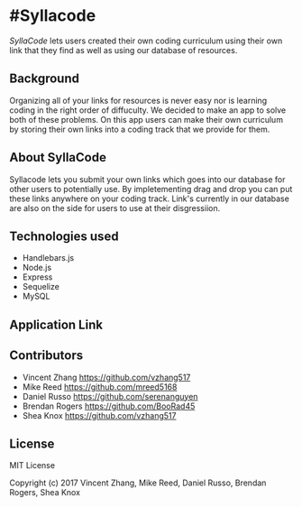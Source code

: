 #Syllacode
======

*SyllaCode* lets users created their own coding curriculum using their own link that they find as well as using our database of resources. 

## Background

Organizing all of your links for resources is never easy nor is learning coding in the right order of diffuculty. We decided to make an app to solve both of these problems. On this app users can make their own curriculum by storing their own links into a coding track that we provide for them.


## About SyllaCode

Syllacode lets you submit your own links which goes into our database for other users to potentially use. By impletementing drag and drop you can put these links anywhere on your coding track. Link's currently in our database are also on the side for users to use at their disgressiion.

## Technologies used 
* Handlebars.js
* Node.js
* Express
* Sequelize
* MySQL


## Application Link


## Contributors

* Vincent Zhang <https://github.com/vzhang517>
* Mike Reed <https://github.com/mreed5168>
* Daniel Russo <https://github.com/serenanguyen>
* Brendan Rogers <https://github.com/BooRad45>
* Shea Knox <https://github.com/vzhang517>

## License

MIT License

Copyright (c) 2017 Vincent Zhang, Mike Reed, Daniel Russo, Brendan Rogers, Shea Knox

